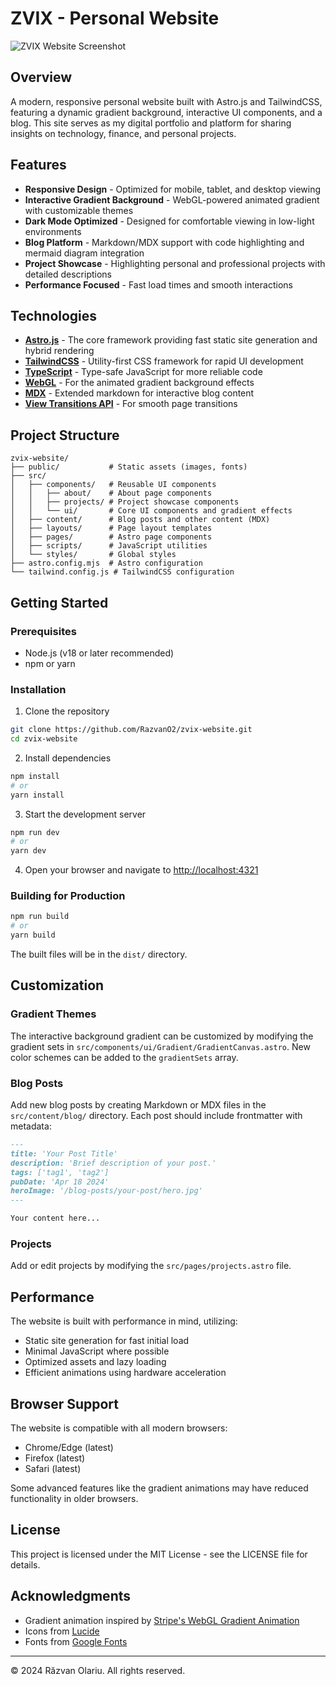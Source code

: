 # ZVIX - Personal Website

![ZVIX Website Screenshot]()

## Overview

A modern, responsive personal website built with Astro.js and TailwindCSS, featuring a dynamic gradient background, interactive UI components, and a blog. This site serves as my digital portfolio and platform for sharing insights on technology, finance, and personal projects.

## Features

- **Responsive Design** - Optimized for mobile, tablet, and desktop viewing
- **Interactive Gradient Background** - WebGL-powered animated gradient with customizable themes
- **Dark Mode Optimized** - Designed for comfortable viewing in low-light environments
- **Blog Platform** - Markdown/MDX support with code highlighting and mermaid diagram integration
- **Project Showcase** - Highlighting personal and professional projects with detailed descriptions
- **Performance Focused** - Fast load times and smooth interactions

## Technologies

- **[Astro.js](https://astro.build/)** - The core framework providing fast static site generation and hybrid rendering
- **[TailwindCSS](https://tailwindcss.com/)** - Utility-first CSS framework for rapid UI development
- **[TypeScript](https://www.typescriptlang.org/)** - Type-safe JavaScript for more reliable code
- **[WebGL](https://developer.mozilla.org/en-US/docs/Web/API/WebGL_API)** - For the animated gradient background effects
- **[MDX](https://mdxjs.com/)** - Extended markdown for interactive blog content
- **[View Transitions API](https://developer.mozilla.org/en-US/docs/Web/API/View_Transitions_API)** - For smooth page transitions

## Project Structure

```
zvix-website/
├── public/           # Static assets (images, fonts)
├── src/
│   ├── components/   # Reusable UI components
│   │   ├── about/    # About page components
│   │   ├── projects/ # Project showcase components
│   │   └── ui/       # Core UI components and gradient effects
│   ├── content/      # Blog posts and other content (MDX)
│   ├── layouts/      # Page layout templates
│   ├── pages/        # Astro page components
│   ├── scripts/      # JavaScript utilities
│   └── styles/       # Global styles
├── astro.config.mjs  # Astro configuration
└── tailwind.config.js # TailwindCSS configuration
```

## Getting Started

### Prerequisites

- Node.js (v18 or later recommended)
- npm or yarn

### Installation

1. Clone the repository

```bash
git clone https://github.com/RazvanO2/zvix-website.git
cd zvix-website
```

2. Install dependencies

```bash
npm install
# or
yarn install
```

3. Start the development server

```bash
npm run dev
# or
yarn dev
```

4. Open your browser and navigate to <http://localhost:4321>

### Building for Production

```bash
npm run build
# or
yarn build
```

The built files will be in the `dist/` directory.

## Customization

### Gradient Themes

The interactive background gradient can be customized by modifying the gradient sets in `src/components/ui/Gradient/GradientCanvas.astro`. New color schemes can be added to the `gradientSets` array.

### Blog Posts

Add new blog posts by creating Markdown or MDX files in the `src/content/blog/` directory. Each post should include frontmatter with metadata:

```markdown
---
title: 'Your Post Title'
description: 'Brief description of your post.'
tags: ['tag1', 'tag2']
pubDate: 'Apr 18 2024'
heroImage: '/blog-posts/your-post/hero.jpg'
---

Your content here...
```

### Projects

Add or edit projects by modifying the `src/pages/projects.astro` file.

## Performance

The website is built with performance in mind, utilizing:

- Static site generation for fast initial load
- Minimal JavaScript where possible
- Optimized assets and lazy loading
- Efficient animations using hardware acceleration

## Browser Support

The website is compatible with all modern browsers:

- Chrome/Edge (latest)
- Firefox (latest)
- Safari (latest)

Some advanced features like the gradient animations may have reduced functionality in older browsers.

## License

This project is licensed under the MIT License - see the LICENSE file for details.

## Acknowledgments

- Gradient animation inspired by [Stripe's WebGL Gradient Animation](https://kevinhufnagl.com)
- Icons from [Lucide](https://lucide.dev/)
- Fonts from [Google Fonts](https://fonts.google.com/)

---

© 2024 Răzvan Olariu. All rights reserved.
